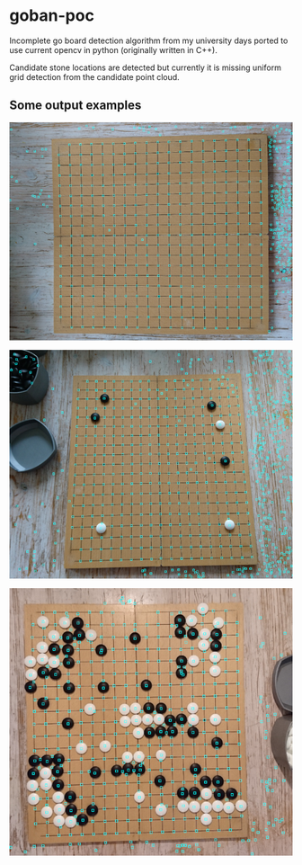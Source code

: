 # goban-poc

Incomplete go board detection algorithm from my university days ported to use current opencv in python (originally written in C++).

Candidate stone locations are detected but currently it is missing uniform grid detection from the candidate point cloud.


## Some output examples

![Empty board](docs/board_0.png)


![Board](docs/board_1.png)


![Board](docs/board_2.png)
